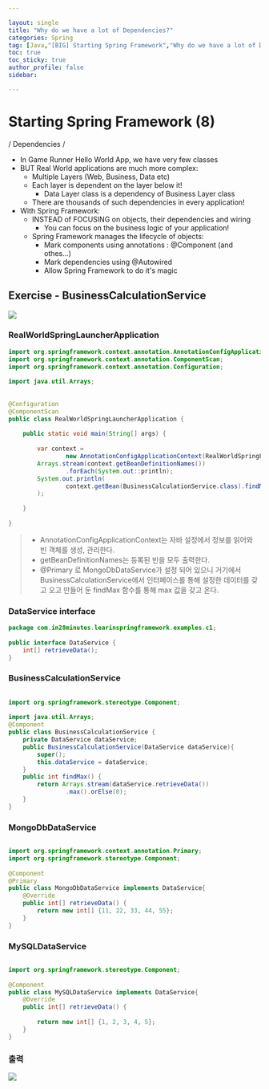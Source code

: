 ```yaml
---

layout: single
title: "Why do we have a lot of Dependencies?"
categories: Spring
tag: [Java,"[BIG] Starting Spring Framework","Why do we have a lot of Dependencies?","Dependencies"]
toc: true
toc_sticky: true
author_profile: false
sidebar:

---
```

# Starting Spring Framework (8)
/ Dependencies /

- In Game Runner Hello World App, we have very few classes
- BUT Real World applications are much more complex:
	- Multiple Layers (Web, Business, Data etc)
	- Each layer is dependent on the layer below it!
		- Data Layer class is a dependency of Business Layer class
	- There are thousands of such dependencies in every application!
- With Spring Framework:
	- INSTEAD of FOCUSING on objects, their dependencies and wiring
		- You can focus on the business logic of your application!
	- Spring Framework manages the lifecycle of objects:
		- Mark components using annotations : @Component (and othes...)
		- Mark dependencies using @Autowired
		- Allow Spring Framework to do it's magic

## Exercise - BusinessCalculationService

![](https://i.imgur.com/Yz3ufnS.png)

### RealWorldSpringLauncherApplication

```java
import org.springframework.context.annotation.AnnotationConfigApplicationContext;  
import org.springframework.context.annotation.ComponentScan;  
import org.springframework.context.annotation.Configuration;  
  
import java.util.Arrays;  
  
  
@Configuration  
@ComponentScan  
public class RealWorldSpringLauncherApplication {  
  
    public static void main(String[] args) {  
  
        var context =  
                new AnnotationConfigApplicationContext(RealWorldSpringLauncherApplication.class);  
        Arrays.stream(context.getBeanDefinitionNames())  
                .forEach(System.out::println);  
        System.out.println(  
                context.getBean(BusinessCalculationService.class).findMax()  
        );  
  
    }  
  
}
```

>- AnnotationConfigApplicationContext는 자바 설정에서 정보를 읽어와 빈 객체를 생성, 관리한다.  
>- getBeanDefinitionNames는 등록된 빈을 모두 출력한다.
>- @Primary 로 MongoDbDataService가 설정 되어 있으니 거기에서 BusinessCalculationService에서 인터페이스를 통해 설정한 데이터를 갖고 오고 만들어 둔 findMax 함수를 통해 max 값을 갖고 온다.



### DataService interface
```java
package com.in28minutes.learinspringframework.examples.c1;  
  
public interface DataService {  
    int[] retrieveData();  
}
```


### BusinessCalculationService
```java
  
import org.springframework.stereotype.Component;  
  
import java.util.Arrays;  
@Component  
public class BusinessCalculationService {  
    private DataService dataService;  
    public BusinessCalculationService(DataService dataService){  
        super();  
        this.dataService = dataService;  
    }  
    public int findMax() {  
        return Arrays.stream(dataService.retrieveData())  
                .max().orElse(0);  
    }  
}
```

### MongoDbDataService
```java

import org.springframework.context.annotation.Primary;  
import org.springframework.stereotype.Component;  
  
@Component  
@Primary  
public class MongoDbDataService implements DataService{  
    @Override  
    public int[] retrieveData() {  
        return new int[] {11, 22, 33, 44, 55};  
    }  
}
```


### MySQLDataService

```java

import org.springframework.stereotype.Component;  
  
@Component  
public class MySQLDataService implements DataService{  
    @Override  
    public int[] retrieveData() {  
  
        return new int[] {1, 2, 3, 4, 5};  
    }  
}
```

### 출력

![](https://i.imgur.com/iNcwKoM.png)


